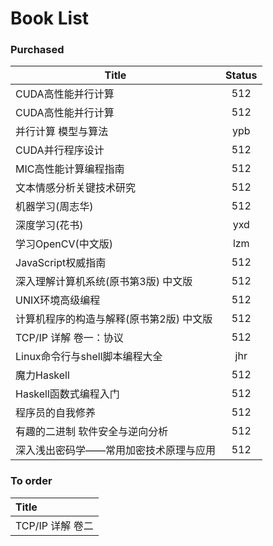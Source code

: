 # Book List


### Purchased 

| Title        | Status |
| ------------ | :----: |
| CUDA高性能并行计算  |  512   |
| CUDA高性能并行计算  |  512   |
| 并行计算 模型与算法   |  ypb   |
| CUDA并行程序设计   |  512   |
| MIC高性能计算编程指南 |  512   |
| 文本情感分析关键技术研究 |  512   |
| 机器学习(周志华)              |   512 |
| 深度学习(花书)               |  yxd  |
| 学习OpenCV(中文版)         |   lzm  |
| JavaScript权威指南         |  512  |
| 深入理解计算机系统(原书第3版) 中文版   |  512  |
| UNIX环境高级编程             |  512  |
| 计算机程序的构造与解释(原书第2版) 中文版 |  512  |
| TCP/IP 详解 卷一：协议        |  512  |
| Linux命令行与shell脚本编程大全   |  jhr  |
| 魔力Haskell |  512  |
| Haskell函数式编程入门         |  512  |
| 程序员的自我修养               |  512  |
| 有趣的二进制 软件安全与逆向分析       |  512  |
| 深入浅出密码学——常用加密技术原理与应用   |  512  |

### To order

| Title                  |
| :--------------------- |
| TCP/IP 详解 卷二           |
